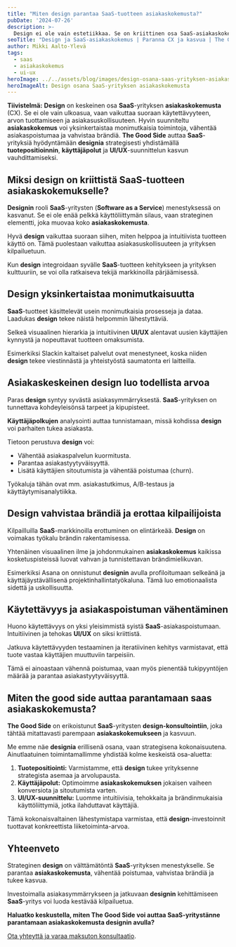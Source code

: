 ```yaml
---
title: "Miten design parantaa SaaS-tuotteen asiakaskokemusta?"
pubDate: '2024-07-26'
description: >-
  Design ei ole vain estetiikkaa. Se on kriittinen osa SaaS-asiakaskokemusta (CX), joka voi kiihdyttää kasvua. Näin The Good Side auttaa.
seoTitle: "Design ja SaaS-asiakaskokemus | Paranna CX ja kasvua | The Good Side"
author: Mikki Aalto-Ylevä
tags:
  - saas
  - asiakaskokemus
  - ui-ux
heroImage: ../../assets/blog/images/design-osana-saas-yrityksen-asiakaskokemusta/featured.webp
heroImageAlt: Design osana SaaS-yrityksen asiakaskokemusta
---
```


**Tiivistelmä:** **Design** on keskeinen osa **SaaS**-yrityksen **asiakaskokemusta** (CX). Se ei ole vain ulkoasua, vaan vaikuttaa suoraan käytettävyyteen, arvon tuottamiseen ja asiakasuskollisuuteen. Hyvin suunniteltu **asiakaskokemus** voi yksinkertaistaa monimutkaisia toimintoja, vähentää asiakaspoistumaa ja vahvistaa brändiä. **The Good Side** auttaa **SaaS**-yrityksiä hyödyntämään **designia** strategisesti yhdistämällä **tuotepositioinnin**, **käyttäjäpolut** ja **UI/UX**-suunnittelun kasvun vauhdittamiseksi.

## Miksi design on kriittistä SaaS-tuotteen asiakaskokemukselle?

**Designin** rooli **SaaS**-yritysten (**Software as a Service**) menestyksessä on kasvanut. Se ei ole enää pelkkä käyttöliittymän silaus, vaan strateginen elementti, joka muovaa koko **asiakaskokemusta**.

Hyvä **design** vaikuttaa suoraan siihen, miten helppoa ja intuitiivista tuotteen käyttö on. Tämä puolestaan vaikuttaa asiakasuskollisuuteen ja yrityksen kilpailuetuun.

Kun **design** integroidaan syvälle **SaaS**-tuotteen kehitykseen ja yrityksen kulttuuriin, se voi olla ratkaiseva tekijä markkinoilla pärjäämisessä.

## Design yksinkertaistaa monimutkaisuutta

**SaaS**-tuotteet käsittelevät usein monimutkaisia prosesseja ja dataa. Laadukas **design** tekee näistä helpommin lähestyttäviä.

Selkeä visuaalinen hierarkia ja intuitiivinen **UI/UX** alentavat uusien käyttäjien kynnystä ja nopeuttavat tuotteen omaksumista.

Esimerkiksi Slackin kaltaiset palvelut ovat menestyneet, koska niiden **design** tekee viestinnästä ja yhteistyöstä saumatonta eri laitteilla.

## Asiakaskeskeinen design luo todellista arvoa

Paras **design** syntyy syvästä asiakasymmärryksestä. **SaaS**-yrityksen on tunnettava kohdeyleisönsä tarpeet ja kipupisteet.

**Käyttäjäpolkujen** analysointi auttaa tunnistamaan, missä kohdissa **design** voi parhaiten tukea asiakasta.

Tietoon perustuva **design** voi:
*   Vähentää asiakaspalvelun kuormitusta.
*   Parantaa asiakastyytyväisyyttä.
*   Lisätä käyttäjien sitoutumista ja vähentää poistumaa (churn).

Työkaluja tähän ovat mm. asiakastutkimus, A/B-testaus ja käyttäytymisanalytiikka.

## Design vahvistaa brändiä ja erottaa kilpailijoista

Kilpailluilla **SaaS**-markkinoilla erottuminen on elintärkeää. **Design** on voimakas työkalu brändin rakentamisessa.

Yhtenäinen visuaalinen ilme ja johdonmukainen **asiakaskokemus** kaikissa kosketuspisteissä luovat vahvan ja tunnistettavan brändimielikuvan.

Esimerkiksi Asana on onnistunut **designin** avulla profiloitumaan selkeänä ja käyttäjäystävällisenä projektinhallintatyökaluna. Tämä luo emotionaalista sidettä ja uskollisuutta.

## Käytettävyys ja asiakaspoistuman vähentäminen

Huono käytettävyys on yksi yleisimmistä syistä **SaaS**-asiakaspoistumaan. Intuitiivinen ja tehokas **UI/UX** on siksi kriittistä.

Jatkuva käytettävyyden testaaminen ja iteratiivinen kehitys varmistavat, että tuote vastaa käyttäjien muuttuviin tarpeisiin.

Tämä ei ainoastaan vähennä poistumaa, vaan myös pienentää tukipyyntöjen määrää ja parantaa asiakastyytyväisyyttä.

## Miten the good side auttaa parantamaan saas asiakaskokemusta?

**The Good Side** on erikoistunut **SaaS**-yritysten **design-konsultointiin**, joka tähtää mitattavasti parempaan **asiakaskokemukseen** ja kasvuun.

Me emme näe **designia** erillisenä osana, vaan strategisena kokonaisuutena. Ainutlaatuinen toimintamallimme yhdistää kolme keskeistä osa-aluetta:

1.  **Tuotepositiointi:** Varmistamme, että **design** tukee yrityksenne strategista asemaa ja arvolupausta.
2.  **Käyttäjäpolut:** Optimoimme **asiakaskokemuksen** jokaisen vaiheen konversiota ja sitoutumista varten.
3.  **UI/UX-suunnittelu:** Luomme intuitiivisia, tehokkaita ja brändinmukaisia käyttöliittymiä, jotka ilahduttavat käyttäjiä.

Tämä kokonaisvaltainen lähestymistapa varmistaa, että **design**-investoinnit tuottavat konkreettista liiketoiminta-arvoa.

## Yhteenveto

Strateginen **design** on välttämätöntä **SaaS**-yrityksen menestykselle. Se parantaa **asiakaskokemusta**, vähentää poistumaa, vahvistaa brändiä ja tukee kasvua.

Investoimalla asiakasymmärrykseen ja jatkuvaan **designin** kehittämiseen **SaaS**-yritys voi luoda kestävää kilpailuetua.

**Haluatko keskustella, miten The Good Side voi auttaa SaaS-yritystänne parantamaan asiakaskokemusta designin avulla?**

[Ota yhteyttä ja varaa maksuton konsultaatio](/fi/contact).